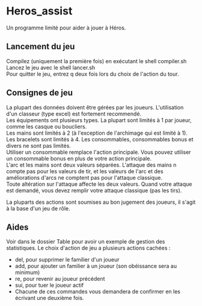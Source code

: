 # Heros_assist
Un programme limité pour aider à jouer à Héros.

## Lancement du jeu
Compilez (uniquement la première fois) en exécutant le shell compiler.sh  
Lancez le jeu avec le shell lancer.sh  
Pour quitter le jeu, entrez q deux fois lors du choix de l'action du tour.  

## Consignes de jeu
La plupart des données doivent être gérées par les joueurs. L'utilisation d'un classeur (type excel) est fortement recommendé.  
Les équipements ont plusieurs types. La plupart sont limités à 1 par joueur, comme les casque ou boucliers.  
Les mains sont limités à 2 (à l'exception de l'archimage qui est limité à 1).  
Les bracelets sont limités à 4.
Les consommables, consommables bonus et divers ne sont pas limités.  
Utiliser un consommable remplace l'action principale. Vous pouvez utiliser un consommable bonus en plus de votre action principale.  
L'arc et les mains sont deux valeurs séparées. L'attaque des mains n compte pas pour les valeurs de tir, et les valeurs de l'arc et des améliorations d'arcs ne comptent pas pour l'attaque classique.  
Toute altération sur l'attaque affecte les deux valeurs. Quand votre attaque est demandé, vous devez remplir votre attaque classique (pas les tirs).

La pluparts des actions sont soumises au bon jugement des joueurs, il s'agit à la base d'un jeu de rôle.


## Aides

Voir dans le dossier Table pour avoir un exemple de gestion des statistiques.
Le choix d'action de jeu a plusieurs actions cachées :
- del, pour supprimer le familier d'un joueur
- add, pour ajouter un familier à un joueur (son obéissance sera au minimum)
- re, pour revenir au joueur précédent
- sui, pour tuer le joueur actif  
- Chacune de ces commandes vous demandera de confirmer en les écrivant une deuxième fois.